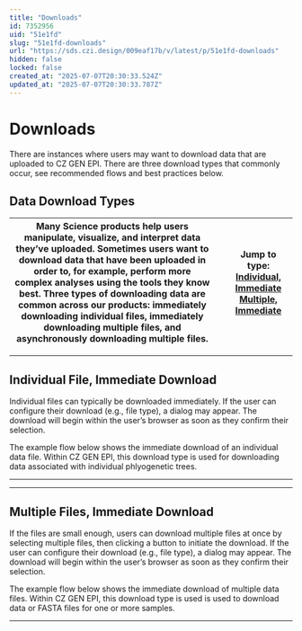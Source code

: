 ```yaml
---
title: "Downloads"
id: 7352956
uid: "51e1fd"
slug: "51e1fd-downloads"
url: "https://sds.czi.design/009eaf17b/v/latest/p/51e1fd-downloads"
hidden: false
locked: false
created_at: "2025-07-07T20:30:33.524Z"
updated_at: "2025-07-07T20:30:33.787Z"
---
```


# Downloads

There are instances where users may want to download data that are uploaded to CZ GEN EPI. There are three download types that commonly occur, see recommended flows and best practices below.

## Data Download Types

| Many Science products help users manipulate, visualize, and interpret data they’ve uploaded. Sometimes users want to download data that have been uploaded in order to, for example, perform more complex analyses using the tools they know best. Three types of downloading data are common across our products: immediately downloading individual files, immediately downloading multiple files, and asynchronously downloading multiple files. |   | **Jump to type:** [Individual, Immediate](https://sds.czi.design/009eaf17b/v/0/p/51e1fd-downloads/t/55a083) [Multiple, Immediate](https://sds.czi.design/009eaf17b/v/0/p/51e1fd-downloads/t/49ff38) |
| --- | --- | --- |

---

## Individual File, Immediate Download

Individual files can typically be downloaded immediately. If the user can configure their download (e.g., file type), a dialog may appear. The download will begin within the user’s browser as soon as they confirm their selection.

The example flow below shows the immediate download of an individual data file. Within CZ GEN EPI, this download type is used for downloading data associated with individual phlyogenetic trees.

---

---

## Multiple Files, Immediate Download

If the files are small enough, users can download multiple files at once by selecting multiple files, then clicking a button to initiate the download. If the user can configure their download (e.g., file type), a dialog may appear. The download will begin within the user’s browser as soon as they confirm their selection.

The example flow below shows the immediate download of multiple data files. Within CZ GEN EPI, this download type is used is used to download data or FASTA files for one or more samples. 

---

